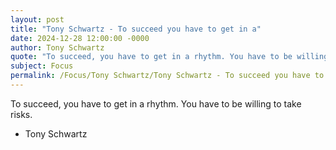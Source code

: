 ```yaml
---
layout: post
title: "Tony Schwartz - To succeed you have to get in a"
date: 2024-12-28 12:00:00 -0000
author: Tony Schwartz
quote: "To succeed, you have to get in a rhythm. You have to be willing to take risks."
subject: Focus
permalink: /Focus/Tony Schwartz/Tony Schwartz - To succeed you have to get in a
---
```


To succeed, you have to get in a rhythm. You have to be willing to take risks.

- Tony Schwartz
